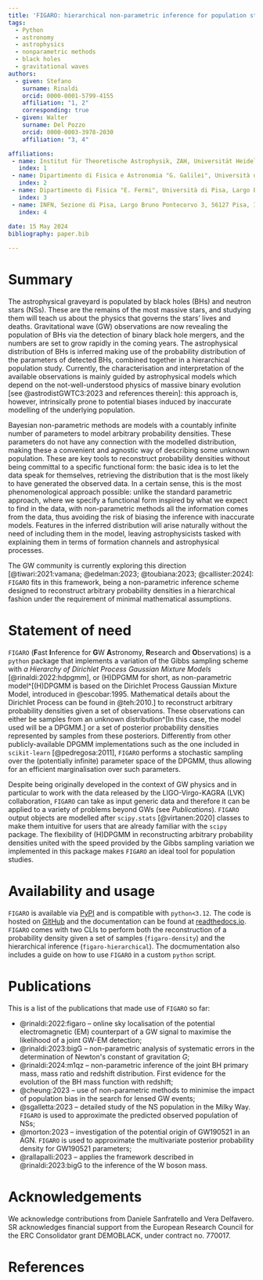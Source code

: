 ```yaml
---
title: 'FIGARO: hierarchical non-parametric inference for population studies'
tags:
  - Python
  - astronomy
  - astrophysics
  - nonparametric methods
  - black holes
  - gravitational waves
authors:
  - given: Stefano
    surname: Rinaldi
    orcid: 0000-0001-5799-4155
    affiliation: "1, 2" 
    corresponding: true
  - given: Walter 
    surname: Del Pozzo
    orcid: 0000-0003-3978-2030
    affiliation: "3, 4" 

affiliations:
 - name: Institut für Theoretische Astrophysik, ZAH, Universität Heidelberg, Albert-Ueberle-Str. 2, 69120 Heidelberg, Germany
   index: 1
 - name: Dipartimento di Fisica e Astronomia "G. Galilei", Università di Padova, Via F. Marzolo 8, 35121 Padova, Italy
   index: 2
 - name: Dipartimento di Fisica "E. Fermi", Università di Pisa, Largo Bruno Pontecorvo 3, 56127 Pisa, Italy
   index: 3
 - name: INFN, Sezione di Pisa, Largo Bruno Pontecorvo 3, 56127 Pisa, Italy
   index: 4
   
date: 15 May 2024
bibliography: paper.bib

---
```


# Summary
The astrophysical graveyard is populated by black holes (BHs) and neutron stars (NSs). These are the remains of the most massive stars, and studying them will teach us about the physics that governs the stars’ lives and deaths. Gravitational wave (GW) observations are now revealing the population of BHs via the detection of binary black hole mergers, and the numbers are set to grow rapidly in the coming years. The astrophysical distribution of BHs is inferred making use of the probability distribution of the parameters of detected BHs, combined together in a hierarchical population study. Currently, the characterisation and interpretation of the available observations is mainly guided by astrophysical models which depend on the not-well-understood physics of massive binary evolution [see @astrodistGWTC3:2023 and references therein]: this approach is, however, intrinsically prone to potential biases induced by inaccurate modelling of the underlying population.

Bayesian non-parametric methods are models with a countably infinite number of parameters to model arbitrary probability densities. These parameters do not have any connection with the modelled distribution, making these a convenient and agnostic way of describing some unknown population. These are key tools to reconstruct probability densities without being committal to a specific functional form: the basic idea is to let the data speak for themselves, retrieving the distribution that is the most likely to have generated the observed data.
In a certain sense, this is the most phenomenological approach possible: unlike the standard parametric approach, where we specify a functional form inspired by what we expect to find in the data, with non-parametric methods all the information comes from the data, thus avoiding the risk of biasing the inference with inaccurate models. Features in the inferred distribution will arise naturally without the need of including them in the model, leaving astrophysicists tasked with explaining them in terms of formation channels and astrophysical processes. 

The GW community is currently exploring this direction [@tiwari:2021:vamana; @edelman:2023; @toubiana:2023; @callister:2024]: `FIGARO` fits in this framework, being a non-parametric inference scheme designed to reconstruct arbitrary probability densities in a hierarchical fashion under the requirement of minimal mathematical assumptions.

# Statement of need

`FIGARO` (**F**ast **I**nference for **G**W **A**stronomy, **R**esearch and **O**bservations) is a `python` package that implements a variation of the Gibbs sampling scheme with *a Hierarchy of Dirichlet Process Gaussian Mixture Models* [@rinaldi:2022:hdpgmm], or (H)DPGMM for short, as non-parametric model^[(H)DPGMM is based on the Dirichlet Process Gaussian Mixture Model, introduced in @escobar:1995. Mathematical details about the Dirichlet Process can be found in @teh:2010.] to reconstruct arbitrary probability densities given a set of observations. These observations can either be samples from an unknown distribution^[In this case, the model used will be a DPGMM.] or a set of posterior probability densities represented by samples from these posteriors. Differently from other publicly-available DPGMM implementations such as the one included in `scikit-learn` [@pedregosa:2011], `FIGARO` performs a stochastic sampling over the (potentially infinite) parameter space of the DPGMM, thus allowing for an efficient marginalisation over such parameters.

Despite being originally developed in the context of GW physics and in particular to work with the data released by the LIGO-Virgo-KAGRA (LVK) collaboration, `FIGARO` can take as input generic data and therefore it can be applied to a variety of problems beyond GWs (see *Publications*). `FIGARO` output objects are modelled after `scipy.stats` [@virtanen:2020] classes to make them intuitive for users that are already familiar with the `scipy` package. 
The flexibility of (H)DPGMM in reconstructing arbitrary probability densities united with the speed provided by the Gibbs sampling variation we implemented in this package makes `FIGARO` an ideal tool for population studies.

# Availability and usage
`FIGARO` is available via [PyPI](https://pypi.org/project/figaro/) and is compatible with `python<3.12`. The code is hosted on [GitHub](https://github.com/sterinaldi/figaro) and the documentation can be found at [readthedocs.io](https://figaro.readthedocs.io). `FIGARO` comes with two CLIs to perform both the reconstruction of a probability density given a set of samples (``figaro-density``) and the hierarchical inference (``figaro-hierarchical``). The docmumentation also includes a guide on how to use `FIGARO` in a custom `python` script.

# Publications
This is a list of the publications that made use of `FIGARO` so far:

- @rinaldi:2022:figaro – online sky localisation of the potential electromagnetic (EM) counterpart of a GW signal to maximise the likelihood of a joint GW-EM detection;
- @rinaldi:2023:bigG – non-parametric analysis of systematic errors in the determination of Newton's constant of gravitation $G$;
- @rinaldi:2024:m1qz – non-parametric inference of the joint BH primary mass, mass ratio and redshift distribution. First evidence for the evolution of the BH mass function with redshift;
- @cheung:2023 – use of non-parametric methods to minimise the impact of population bias in the search for lensed GW events;
- @sgalletta:2023 – detailed study of the NS population in the Milky Way. `FIGARO` is used to approximate the predicted observed population of NSs;
- @morton:2023 – investigation of the potential origin of GW190521 in an AGN. `FIGARO` is used to approximate the multivariate posterior probability density for GW190521 parameters;
- @rallapalli:2023 – applies the framework described in @rinaldi:2023:bigG to the inference of the W boson mass.

# Acknowledgements

We acknowledge contributions from Daniele Sanfratello and Vera Delfavero. 
SR acknowledges financial support from the European Research Council for the ERC Consolidator grant DEMOBLACK, under contract no. 770017.

# References
